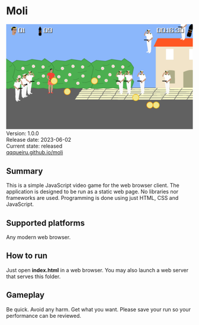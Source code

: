 # Moli
![Moli Gameplay Screenshot](https://github.com/qqqueiru/moli/blob/main/img/moli_gameplay.png?raw=true)<br/>
Version: 1.0.0<br/>
Release date: 2023-06-02<br/>
Current state: released<br/>
[qqqueiru.github.io/moli](https://qqqueiru.github.io/moli/)

## Summary
This is a simple JavaScript video game for the web browser client.
The application is designed to be run as a static web page.
No libraries nor frameworks are used.
Programming is done using just HTML, CSS and JavaScript.

## Supported platforms
Any modern web browser.

## How to run
Just open **index.html** in a web browser.
You may also launch a web server that serves this folder.

## Gameplay
Be quick.
Avoid any harm.
Get what you want.
Please save your run so your performance can be reviewed.

